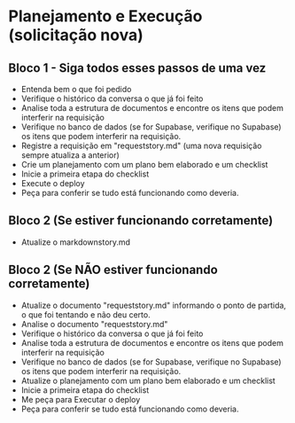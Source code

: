 <!------------------------------------------------------------------------------------
   Add Rules to this file or a short description and have Kiro refine them for you:   
-------------------------------------------------------------------------------------> 

# Planejamento e Execução (solicitação nova)

## Bloco 1 - Siga todos esses passos de uma vez
- Entenda bem o que foi pedido
- Verifique o histórico da conversa o que já foi feito
- Analise toda a estrutura de documentos e encontre os itens que podem interferir na requisição
- Verifique no banco de dados (se for Supabase, verifique no Supabase) os itens que podem interferir na requisição.
- Registre a requisição em "requeststory.md" (uma nova requisição sempre atualiza a anterior)
- Crie um planejamento com um plano bem elaborado e um checklist
- Inicie a primeira etapa do checklist
- Execute o deploy
- Peça para conferir se tudo está funcionando como deveria.

## Bloco 2 (Se estiver funcionando corretamente)
- Atualize o markdownstory.md

## Bloco 2 (Se NÃO estiver funcionando corretamente)
- Atualize o documento "requeststory.md" informando o ponto de partida, o que foi tentando e não deu certo.
- Analise o documento "requeststory.md"
- Verifique o histórico da conversa o que já foi feito
- Analise toda a estrutura de documentos e encontre os itens que podem interferir na requisição
- Verifique no banco de dados (se for Supabase, verifique no Supabase) os itens que podem interferir na requisição.
- Atualize o planejamento com um plano bem elaborado e um checklist
- Inicie a primeira etapa do checklist
- Me peça para Executar o deploy
- Peça para conferir se tudo está funcionando como deveria.